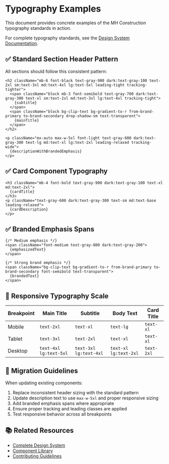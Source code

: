 # Typography Examples

This document provides concrete examples of the MH Construction typography
standards in action.

For complete typography standards, see the
[Design System Documentation](./design-system.md).

## ✅ Standard Section Header Pattern

All sections should follow this consistent pattern:

```tsx
<h2 className="mb-6 font-black text-gray-900 dark:text-gray-100 text-2xl sm:text-3xl md:text-4xl lg:text-5xl leading-tight tracking-tighter">
  <span className="block mb-3 font-semibold text-gray-700 dark:text-gray-300 text-xl sm:text-2xl md:text-3xl lg:text-4xl tracking-tight">
    {subtitle}
  </span>
  <span className="block bg-clip-text bg-gradient-to-r from-brand-primary to-brand-secondary drop-shadow-sm text-transparent">
    {mainTitle}
  </span>
</h2>

<p className="mx-auto max-w-5xl font-light text-gray-600 dark:text-gray-300 text-lg md:text-xl lg:text-2xl leading-relaxed tracking-wide">
  {descriptionWithBrandedEmphasis}
</p>
```

## ✅ Card Component Typography

```tsx
<h3 className="mb-4 font-bold text-gray-900 dark:text-gray-100 text-xl md:text-2xl">
  {cardTitle}
</h3>
<p className="text-gray-600 dark:text-gray-300 text-sm md:text-base leading-relaxed">
  {cardDescription}
</p>
```

## ✅ Branded Emphasis Spans

```tsx
{/* Medium emphasis */}
<span className="font-medium text-gray-800 dark:text-gray-200">
  {emphasizedText}
</span>

{/* Strong brand emphasis */}
<span className="bg-clip-text bg-gradient-to-r from-brand-primary to-brand-secondary font-semibold text-transparent">
  {brandedText}
</span>
```

## 📱 Responsive Typography Scale

| Breakpoint | Main Title | Subtitle | Body Text | Card Title |
|------------|------------|----------|-----------|------------|
| Mobile | `text-2xl` | `text-xl` | `text-lg` | `text-xl` |
| Tablet | `text-3xl` | `text-2xl` | `text-xl` | `text-xl` |
| Desktop | `text-4xl lg:text-5xl` | `text-3xl lg:text-4xl` | `text-xl lg:text-2xl` | `text-2xl` |

## 🔧 Migration Guidelines

When updating existing components:

1. Replace inconsistent header sizing with the standard pattern
2. Update description text to use `max-w-5xl` and proper responsive sizing
3. Add branded emphasis spans where appropriate
4. Ensure proper tracking and leading classes are applied
5. Test responsive behavior across all breakpoints

## 📚 Related Resources

- [Complete Design System](./design-system.md)
- [Component Library](/src/components/ui/mh-ui-guide.md)
- [Contributing Guidelines](/CONTRIBUTING.md)
